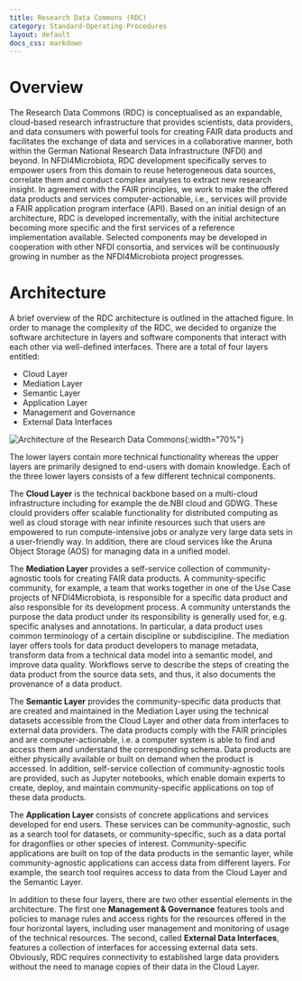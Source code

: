 ```yaml
---
title: Research Data Commons (RDC)
category: Standard-Operating-Procedures
layout: default
docs_css: markdown
---
```


# Overview
The Research Data Commons (RDC) is conceptualised as an expandable, cloud-based research infrastructure that provides scientists, data providers, and data consumers with powerful tools for creating FAIR data products and facilitates the exchange of data and services in a collaborative manner, both within the German National Research Data Infrastructure (NFDI) and beyond.
In NFDI4Microbiota, RDC development specifically serves to empower users from this domain to reuse heterogeneous data sources, correlate them and conduct complex analyses to extract new research insight. In agreement with the FAIR principles, we work to make the offered data products and services computer-actionable, i.e., services will provide a FAIR application program interface (API). Based on an initial design of an architecture, RDC is developed incrementally, with the initial architecture becoming more specific and the first services of a reference implementation available. Selected components may be developed in cooperation with other NFDI consortia, and services will be continuously growing in number as the NFDI4Microbiota project progresses.

# Architecture
A brief overview of the RDC architecture is outlined in the attached figure. In order to manage the complexity of the RDC, we decided to organize the software architecture in layers and software components that interact with each other via well-defined interfaces. There are a total of four layers entitled:

* Cloud Layer
* Mediation Layer
* Semantic Layer
* Application Layer
* Management and Governance
* External Data Interfaces

![Architecture of the Research Data Commons](/nfdi4microbiota-knowledge-base/assets/img/rdc.png "Architecture of the Research Data Commons"){:width="70%"}

The lower layers contain more technical functionality whereas the upper layers are primarily designed to end-users with domain knowledge. Each of the three lower layers consists of a few different technical components.

The **Cloud Layer** is the technical backbone based on a multi-cloud infrastructure including for example the de.NBI cloud and GDWG. These clould providers offer scalable functionality for distributed computing as well as cloud storage with near infinite resources such that users are empowered to run compute-intensive jobs or analyze very large data sets in a user-friendly way. In addition, there are cloud services like the Aruna Object Storage (AOS) for managing data in a unified model.

The **Mediation Layer** provides a self-service collection of community-agnostic tools for creating FAIR data products. A community-specific community, for example, a team that works together in one of the Use Case projects of NFDI4Microbiota, is responsible for a specific data product and also responsible for its development process. A community unterstands the purpose the data product under its responsibility is generally used for, e.g. specific analyses and annotations. In particular, a data product uses common terminology of a certain discipline or subdiscipline. The mediation layer offers tools for data product developers to manage metadata, transform data from a technical data model into a semantic model, and improve data quality. Workflows serve to describe the steps of creating the data product from the source data sets, and thus, it also documents the provenance of a data product.

The **Semantic Layer** provides the community-specific data products that are created and maintained in the Mediation Layer using the technical datasets accessible from the Cloud Layer and other data from interfaces to external data providers. The data products comply with the FAIR principles and are computer-actionable, i.e. a computer system is able to find and access them and understand the corresponding schema. Data products are either physically available or built on demand when the product is accessed. In addition, self-service collection of community-agnostic tools are provided, such as Jupyter notebooks, which enable domain experts to create, deploy, and maintain community-specific applications on top of these data products.

The **Application Layer** consists of concrete applications and services developed for end users. These services can be community-agnostic, such as a search tool for datasets, or community-specific, such as a data portal for dragonflies or other species of interest. Community-specific applications are built on top of the data products in the semantic layer, while community-agnostic applications can access data from different layers. For example, the search tool requires access to data from the Cloud Layer and the Semantic Layer.

In addition to these four layers, there are two other essential elements in the architecture. The first one **Management & Governance** features tools and policies to manage rules and access rights for the resources offered in the four horizontal layers, including user management and monitoring of usage of the technical resources. The second, called **External Data Interfaces**, features a collection of interfaces for accessing external data sets. Obviously, RDC requires connectivity to established large data providers without the need to manage copies of their data in the Cloud Layer.
